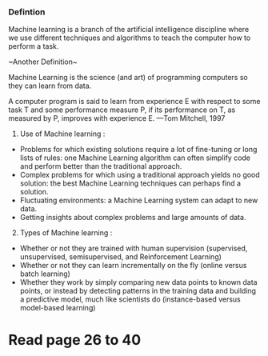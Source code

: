 ### Defintion 
 
Machine learning is a branch of the artificial intelligence discipline where we use different techniques and algorithms to teach the computer how to perform a task. 

~Another Definition~ 

Machine Learning is the science (and art) of programming computers so they can learn from data.

A computer program is said to learn from experience E with respect to some task T and some performance
measure P, if its performance on T, as measured by P, improves with experience E. —Tom Mitchell, 1997


1. Use of Machine learning : 

 - Problems for which existing solutions require a lot of fine-tuning or long lists of rules: one Machine
Learning algorithm can often simplify code and perform better than the traditional approach.
 - Complex problems for which using a traditional approach yields no good solution: the best Machine
Learning techniques can perhaps find a solution.
 - Fluctuating environments: a Machine Learning system can adapt to new data.
 - Getting insights about complex problems and large amounts of data.

 2. Types of Machine learning : 

 - Whether or not they are trained with human supervision (supervised, unsupervised, semisupervised, and
Reinforcement Learning)
 - Whether or not they can learn incrementally on the fly (online versus batch learning)
 - Whether they work by simply comparing new data points to known data points, or instead by detecting
patterns in the training data and building a predictive model, much like scientists do (instance-based
versus model-based learning)
 # Read page 26 to 40 